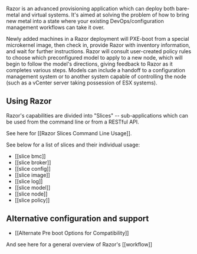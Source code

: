 Razor is an advanced provisioning application which can deploy both bare-metal and virtual systems. It's aimed at solving the problem of how to bring new metal into a state where your existing DevOps/configuration management workflows can take it over.

Newly added machines in a Razor deployment will PXE-boot from a special microkernel image, then check in, provide Razor with inventory information, and wait for further instructions. Razor will consult user-created policy rules to choose which preconfigured model to apply to a new node, which will begin to follow the model's directions, giving feedback to Razor as it completes various steps. Models can include a handoff to a configuration management system or to another system capable of controlling the node (such as a vCenter server taking possession of ESX systems).

Using Razor
-----

Razor's capabilities are divided into "Slices" -- sub-applications which can be used from the command line or from a RESTful API.

See here for [[Razor Slices Command Line Usage]].

See below for a list of slices and their individual usage:

* [[slice bmc]]
* [[slice broker]]
* [[slice config]]
* [[slice image]]
* [[slice log]]
* [[slice model]]
* [[slice node]]
* [[slice policy]]

Alternative configuration and support
-----

* [[Alternate Pre boot Options for Compatibility]]



And see here for a general overview of Razor's [[workflow]]